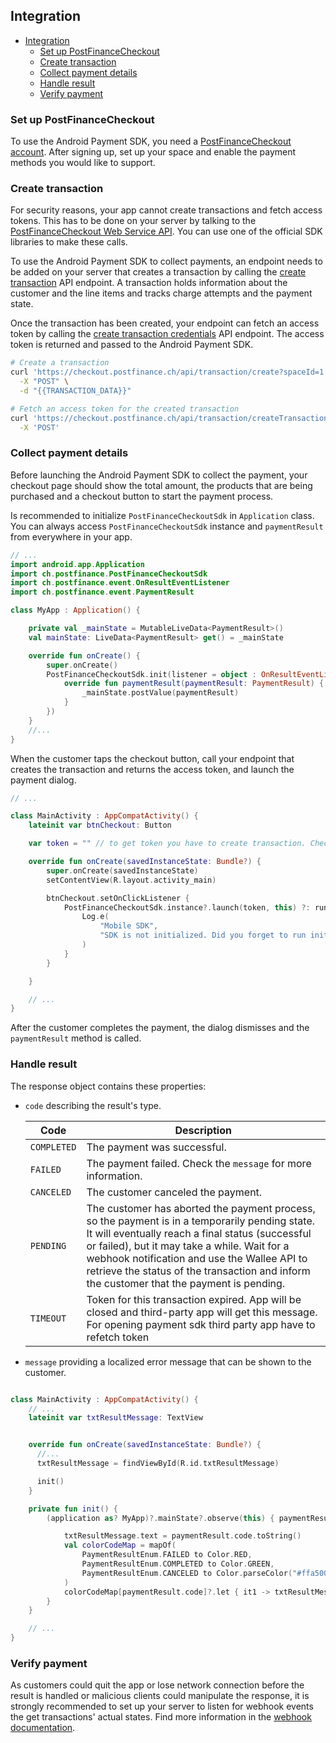 ## Integration

- [Integration](#integration)
  - [Set up PostFinanceCheckout](#set-up-PostFinanceCheckout)
  - [Create transaction](#create-transaction)
  - [Collect payment details](#collect-payment-details)
  - [Handle result](#handle-result)
  - [Verify payment](#verify-payment)

### Set up PostFinanceCheckout

To use the Android Payment SDK, you need a [PostFinanceCheckout account](https://checkout.postfinance.ch/user/signup/user/signup). After signing up, set up your space and enable the payment methods you would like to support.

### Create transaction

For security reasons, your app cannot create transactions and fetch access tokens. This has to be done on your server by talking to the [PostFinanceCheckout Web Service API](https://checkout.postfinance.ch/en-us/doc/api/web-service). You can use one of the official SDK libraries to make these calls.

To use the Android Payment SDK to collect payments, an endpoint needs to be added on your server that creates a transaction by calling the [create transaction](https://checkout.postfinance.ch/doc/api/web-service#transaction-service--create) API endpoint. A transaction holds information about the customer and the line items and tracks charge attempts and the payment state.

Once the transaction has been created, your endpoint can fetch an access token by calling the [create transaction credentials](https://checkout.postfinance.ch/doc/api/web-service#transaction-service--create-transaction-credentials) API endpoint. The access token is returned and passed to the Android Payment SDK.

```bash
# Create a transaction
curl 'https://checkout.postfinance.ch/api/transaction/create?spaceId=1' \
  -X "POST" \
  -d "{{TRANSACTION_DATA}}"

# Fetch an access token for the created transaction
curl 'https://checkout.postfinance.ch/api/transaction/createTransactionCredentials?spaceId={{SPACE_ID}}&id={{TRANSACTION_ID}}' \
  -X 'POST'
```

### Collect payment details

Before launching the Android Payment SDK to collect the payment, your checkout page should show the total amount, the products that are being purchased and a checkout button to start the payment process.

Is recommended to initialize `PostFinanceCheckoutSdk` in `Application` class. You can always access `PostFinanceCheckoutSdk` instance and `paymentResult` from everywhere in your app.

```kotlin
// ...
import android.app.Application
import ch.postfinance.PostFinanceCheckoutSdk
import ch.postfinance.event.OnResultEventListener
import ch.postfinance.event.PaymentResult

class MyApp : Application() {

    private val _mainState = MutableLiveData<PaymentResult>()
    val mainState: LiveData<PaymentResult> get() = _mainState

    override fun onCreate() {
        super.onCreate()
        PostFinanceCheckoutSdk.init(listener = object : OnResultEventListener{
            override fun paymentResult(paymentResult: PaymentResult) {
                _mainState.postValue(paymentResult)
            }
        })
    }
    //...
}
```

When the customer taps the checkout button, call your endpoint that creates the transaction and returns the access token, and launch the payment dialog.

```kotlin
// ...

class MainActivity : AppCompatActivity() {
    lateinit var btnCheckout: Button

    var token = "" // to get token you have to create transaction. Checkout previous section #Create transaction

    override fun onCreate(savedInstanceState: Bundle?) {
        super.onCreate(savedInstanceState)
        setContentView(R.layout.activity_main)

        btnCheckout.setOnClickListener {
            PostFinanceCheckoutSdk.instance?.launch(token, this) ?: run {
                Log.e(
                    "Mobile SDK",
                    "SDK is not initialized. Did you forget to run init on Application?"
                )
            }
        }

    }

    // ...
}
```

After the customer completes the payment, the dialog dismisses and the `paymentResult` method is called.

### Handle result

The response object contains these properties:

- `code` describing the result's type.

  | Code | Description |
  | --- | --- |
  | `COMPLETED` | The payment was successful. |
  | `FAILED` | The payment failed. Check the `message` for more information. |
  | `CANCELED` | The customer canceled the payment. |
  | `PENDING` | The customer has aborted the payment process, so the payment is in a temporarily pending state. It will eventually reach a final status (successful or failed), but it may take a while. Wait for a webhook notification and use the Wallee API to retrieve the status of the transaction and inform the customer that the payment is pending. |
  | `TIMEOUT` | Token for this transaction expired. App will be closed and third-party app will get this message. For opening payment sdk third party app have to refetch token |

- `message` providing a localized error message that can be shown to the customer.

```kotlin

class MainActivity : AppCompatActivity() {
    // ...
    lateinit var txtResultMessage: TextView


    override fun onCreate(savedInstanceState: Bundle?) {
      //...
      txtResultMessage = findViewById(R.id.txtResultMessage)

      init()
    }

    private fun init() {
        (application as? MyApp)?.mainState?.observe(this) { paymentResult ->

            txtResultMessage.text = paymentResult.code.toString()
            val colorCodeMap = mapOf(
                PaymentResultEnum.FAILED to Color.RED,
                PaymentResultEnum.COMPLETED to Color.GREEN,
                PaymentResultEnum.CANCELED to Color.parseColor("#ffa500")
            )
            colorCodeMap[paymentResult.code]?.let { it1 -> txtResultMessage.setTextColor(it1) }
        }
    }

    // ...
}


```

### Verify payment

As customers could quit the app or lose network connection before the result is handled or malicious clients could manipulate the response, it is strongly recommended to set up your server to listen for webhook events the get transactions' actual states. Find more information in the [webhook documentation](https://checkout.postfinance.ch/en-us/doc/webhooks).

